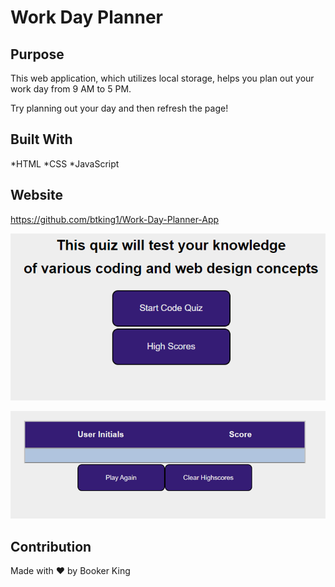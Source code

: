 # Work Day Planner 

## Purpose
This web application, which utilizes local storage, helps you plan out your work day 
from 9 AM to 5 PM. 

Try planning out your day and then refresh the page!

## Built With
*HTML
*CSS
*JavaScript

## Website
https://github.com/btking1/Work-Day-Planner-App

![ScreenShot](https://github.com/btking1/code-quiz.io/blob/main/codequiz1.png)

![ScreenShot](https://github.com/btking1/code-quiz.io/blob/main/codequiz3.png)

## Contribution
Made with ❤️ by Booker King
